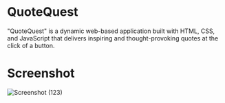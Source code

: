 # QuoteQuest
"QuoteQuest" is a dynamic web-based application built with HTML, CSS, and JavaScript that delivers inspiring and thought-provoking quotes at the click of a button.
# Screenshot
![Screenshot (123)](https://github.com/BishwanathKumarPanda/SketchIt-Interactive-Drawing-App/assets/138992024/56c1fff1-f1e4-449e-b122-11e285d0fa33)

